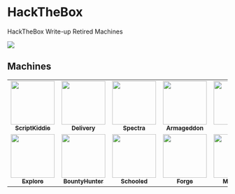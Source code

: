 # HackTheBox
HackTheBox Write-up Retired Machines 

![](https://www.hackthebox.eu/badge/image/480829)

## Machines

<table>
  <tr>
    <td align="center"><a href="Machines/ScriptKiddie/README.md"><img src="https://www.hackthebox.eu/storage/avatars/c35b01fe78880b6dfe56096b022de2ab.png" width="100px;" alt=""/><br /><sub><b>ScriptKiddie</b></sub></a></td>
    <td align="center"><a href="Machines/Delivery/README.md"><img src="https://www.hackthebox.eu/storage/avatars/c55af6eadd5b60bac831d73c1a951327.png" width="100px;" alt=""/><br /><sub><b>Delivery</b></sub></a></td>
    <td align="center"><a href="Machines/Spectra/README.md"><img src="https://www.hackthebox.eu/storage/avatars/e679d95b5553a6927d1dc4ffe0885ea8.png" width="100px;" alt=""/><br /><sub><b>Spectra</b></sub></a></td>
    <td align="center"><a href="Machines/Armageddon/README.md"><img src="https://www.hackthebox.eu/storage/avatars/4256f259c8ac66a3eda11206371eaf8b.png" width="100px;" alt=""/><br /><sub><b>Armageddon</b></sub></a></td>
    <td align="center"><a href="Machines/Knife/README.md"><img src="https://www.hackthebox.eu/storage/avatars/110fe6608793064cf171080150ebd0dc.png" width="100px;" alt=""/><br /><sub><b>Knife</b></sub></a></td>
    <td align="center"><a href="Machines/Cap/README.md"><img src="https://www.hackthebox.eu/storage/avatars/70ea3357a2d090af11a0953ec8717e90.png" width="100px;" alt=""/><br /><sub><b>Cap</b></sub></a></td>
    <td align="center"><a href="Machines/Love/README.md"><img src="https://www.hackthebox.eu/storage/avatars/c00774d8d806b82c709c596937a92d14.png" width="100px;" alt=""/><br /><sub><b>Love</b></sub></a></td>
  </tr>
  <tr>
    <td align="center"><a href="Machines/Explore/README.md"><img src="https://www.hackthebox.eu/storage/avatars/2c3df5ec98bea78159400b5b4f6474ab.png" width="100px;" alt=""/><br /><sub><b>Explore</b></sub></a></td>
    <td align="center"><a href="Machines/BountyHunter/README.md"><img src="https://www.hackthebox.eu/storage/avatars/a24c032885e56a17a6c74cc58b63e8f4.png" width="100px;" alt=""/><br /><sub><b>BountyHunter</b></sub></a></td>
    <td align="center"><a href="Machines/Schooled/README.md"><img src="https://www.hackthebox.eu/storage/avatars/3e2a599fda2f510f3a5f2146fae928ee.png" width="100px;" alt=""/><br /><sub><b>Schooled</b></sub></a></td>
    <td align="center"><a href="Machines/Forge/README.md"><img src="https://www.hackthebox.eu/storage/avatars/0ca81b73efd1c8a45732183a34b54d3a.png" width="100px;" alt=""/><br /><sub><b>Forge</b></sub></a></td>
    <td align="center"><a href="Machines/Monitors/README.md"><img src="https://www.hackthebox.eu/storage/avatars/c4bd1d7e14878f3238f9fc2b428b6282.png" width="100px;" alt=""/><br /><sub><b>Monitors</b></sub></a></td>
    <td align="center"><a href="Machines/Anubis/README.md"><img src="https://www.hackthebox.eu/storage/avatars/3a460ae7ce41664384f83e3d6e2c7650.png" width="100px;" alt=""/><br /><sub><b>Anubis</b></sub></a></td>

